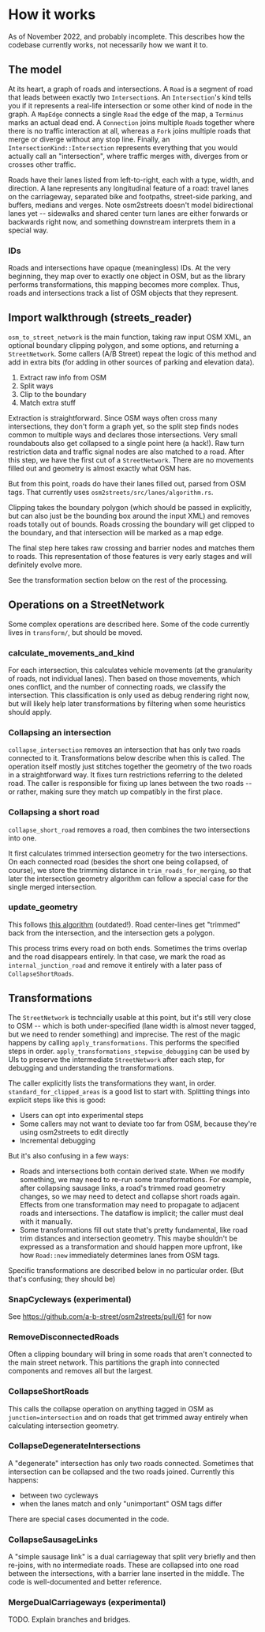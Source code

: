 # How it works

As of November 2022, and probably incomplete. This describes how the codebase currently works, not necessarily how we want it to.

## The model

At its heart, a graph of roads and intersections. A `Road` is a segment of road that leads between exactly two `Intersection`s. An `Intersection`'s kind tells you if it represents a real-life intersection or some other kind of node in the graph. A `MapEdge` connects a single `Road` the edge of the map, a `Terminus` marks an actual dead end. A `Connection` joins multiple `Road`s together where there is no traffic interaction at all, whereas a `Fork` joins multiple roads that merge or diverge without any stop line. Finally, an `IntersectionKind::Intersection` represents everything that you would actually call an "intersection", where traffic merges with, diverges from or crosses other traffic.

Roads have their lanes listed from left-to-right, each with a type, width, and direction. A lane represents any longitudinal feature of a road: travel lanes on the carriageway, separated bike and footpaths, street-side parking, and buffers, medians and verges. Note osm2streets doesn't model bidirectional lanes yet -- sidewalks and shared center turn lanes are either forwards or backwards right now, and something downstream interprets them in a special way.

### IDs

Roads and intersections have opaque (meaningless) IDs. At the very beginning, they map over to exactly one object in OSM, but as the library performs transformations, this mapping becomes more complex. Thus, roads and intersections track a list of OSM objects that they represent.

## Import walkthrough (streets_reader)

`osm_to_street_network` is the main function, taking raw input OSM XML, an optional boundary clipping polygon, and some options, and returning a `StreetNetwork`. Some callers (A/B Street) repeat the logic of this method and add in extra bits (for adding in other sources of parking and elevation data).

1.   Extract raw info from OSM
2.   Split ways
3.   Clip to the boundary
4.   Match extra stuff

Extraction is straightforward. Since OSM ways often cross many intersections, they don't form a graph yet, so the split step finds nodes common to multiple ways and declares those intersections. Very small roundabouts also get collapsed to a single point here (a hack!). Raw turn restriction data and traffic signal nodes are also matched to a road. After this step, we have the first cut of a `StreetNetwork`. There are no movements filled out and geometry is almost exactly what OSM has.

But from this point, roads do have their lanes filled out, parsed from OSM tags. That currently uses `osm2streets/src/lanes/algorithm.rs`.

Clipping takes the boundary polygon (which should be passed in explicitly, but can also just be the bounding box around the input XML) and removes roads totally out of bounds. Roads crossing the boundary will get clipped to the boundary, and that intersection will be marked as a map edge.

The final step here takes raw crossing and barrier nodes and matches them to roads. This representation of those features is very early stages and will definitely evolve more.

See the transformation section below on the rest of the processing.

## Operations on a StreetNetwork

Some complex operations are described here. Some of the code currently lives in `transform/`, but should be moved.

### calculate_movements_and_kind

For each intersection, this calculates vehicle movements (at the granularity of roads, not individual lanes). Then based on those movements, which ones conflict, and the number of connecting roads, we classify the intersection. This classification is only used as debug rendering right now, but will likely help later transformations by filtering when some heuristics should apply.

### Collapsing an intersection

`collapse_intersection` removes an intersection that has only two roads connected to it. Transformations below describe when this is called. The operation itself mostly just stitches together the geometry of the two roads in a straightforward way. It fixes turn restrictions referring to the deleted road. The caller is responsible for fixing up lanes between the two roads -- or rather, making sure they match up compatibly in the first place.

### Collapsing a short road

`collapse_short_road` removes a road, then combines the two intersections into one.

It first calculates trimmed intersection geometry for the two intersections. On each connected road (besides the short one being collapsed, of course), we store the trimming distance in `trim_roads_for_merging`, so that later the intersection geometry algorithm can follow a special case for the single merged intersection.

### update_geometry

This follows [this algorithm](https://a-b-street.github.io/docs/tech/map/geometry/index.html) (outdated!). Road center-lines get "trimmed" back from the intersection, and the intersection gets a polygon.

This process trims every road on both ends. Sometimes the trims overlap and the road disappears entirely. In that case, we mark the road as `internal_junction_road` and remove it entirely with a later pass of `CollapseShortRoads`.

## Transformations

The `StreetNetwork` is techncially usable at this point, but it's still very close to OSM -- which is both under-specified (lane width is almost never tagged, but we need to render something) and imprecise. The rest of the magic happens by calling `apply_transformations`. This performs the specified steps in order. `apply_transformations_stepwise_debugging` can be used by UIs to preserve the intermediate `StreetNetwork` after each step, for debugging and understanding the transformations.

The caller explicitly lists the transformations they want, in order. `standard_for_clipped_areas` is a good list to start with. Splitting things into explicit steps like this is good:

- Users can opt into experimental steps
- Some callers may not want to deviate too far from OSM, because they're using osm2streets to edit directly
- Incremental debugging

But it's also confusing in a few ways:

- Roads and intersections both contain derived state. When we modify something, we may need to re-run some transformations. For example, after collapsing sausage links, a road's trimmed road geometry changes, so we may need to detect and collapse short roads again. Effects from one transformation may need to propagate to adjacent roads and intersections. The dataflow is implicit; the caller must deal with it manually.
- Some transformations fill out state that's pretty fundamental, like road trim distances and intersection geometry. This maybe shouldn't be expressed as a transformation and should happen more upfront, like how `Road::new` immediately determines lanes from OSM tags.

Specific transformations are described below in no particular order. (But that's confusing; they should be)

### SnapCycleways (experimental)

See <https://github.com/a-b-street/osm2streets/pull/61> for now

### RemoveDisconnectedRoads

Often a clipping boundary will bring in some roads that aren't connected to the main street network. This partitions the graph into connected components and removes all but the largest.

### CollapseShortRoads

This calls the collapse operation on anything tagged in OSM as `junction=intersection` and on roads that get trimmed away entirely when calculating intersection geometry.

### CollapseDegenerateIntersections

A "degenerate" intersection has only two roads connected. Sometimes that intersection can be collapsed and the two roads joined. Currently this happens:

- between two cycleways
- when the lanes match and only "unimportant" OSM tags differ

There are special cases documented in the code.

### CollapseSausageLinks

A "simple sausage link" is a dual carriageway that split very briefly and then re-joins, with no intermediate roads. These are collapsed into one road between the intersections, with a barrier lane inserted in the middle. The code is well-documented and better reference.

### MergeDualCarriageways (experimental)

TODO. Explain branches and bridges.
